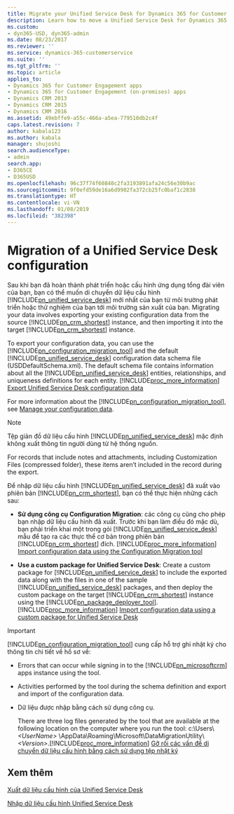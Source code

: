 ```yaml
---
title: Migrate your Unified Service Desk for Dynamics 365 for Customer Engagement apps configuration to another Dynamics 365 for Customer Engagement apps instance | MicrosoftDocs
description: Learn how to move a Unified Service Desk for Dynamics 365 for Customer Engagement apps configuration to another instance.
ms.custom:
- dyn365-USD, dyn365-admin
ms.date: 08/23/2017
ms.reviewer: ''
ms.service: dynamics-365-customerservice
ms.suite: ''
ms.tgt_pltfrm: ''
ms.topic: article
applies_to:
- Dynamics 365 for Customer Engagement apps
- Dynamics 365 for Customer Engagement (on-premises) apps
- Dynamics CRM 2013
- Dynamics CRM 2015
- Dynamics CRM 2016
ms.assetid: 49ebffe9-a55c-466a-a5ea-779510db2c4f
caps.latest.revision: 7
author: kabala123
ms.author: kabala
manager: shujoshi
search.audienceType:
- admin
search.app:
- D365CE
- D365USD
ms.openlocfilehash: 96c37f74f60840c2fa3193891afa24c56e30b9ac
ms.sourcegitcommit: 9f0efd59de16a6d9902fa372cb25fc0baf1c2838
ms.translationtype: HT
ms.contentlocale: vi-VN
ms.lasthandoff: 01/08/2019
ms.locfileid: "382398"
---
```

# <a name="migration-of-a-unified-service-desk-configuration"></a>Migration of a Unified Service Desk configuration 
Sau khi bạn đã hoàn thành phát triển hoặc cấu hình ứng dụng tổng đài viên của bạn, bạn có thể muốn di chuyển dữ liệu cấu hình [!INCLUDE[pn_unified_service_desk](../../includes/pn-unified-service-desk.md)] mới nhất của bạn từ môi trường phát triển hoặc thử nghiệm của bạn tới môi trường sản xuất của bạn. Migrating your data involves exporting your existing configuration data from the source [!INCLUDE[pn_crm_shortest](../../includes/pn-crm-shortest.md)] instance, and then importing it into the target [!INCLUDE[pn_crm_shortest](../../includes/pn-crm-shortest.md)] instance.  
  
 To export your configuration data, you can use the [!INCLUDE[pn_configuration_migration_tool](../../includes/pn-configuration-migration-tool.md)] and the default [!INCLUDE[pn_unified_service_desk](../../includes/pn-unified-service-desk.md)] configuration data schema file (USDDefaultSchema.xml). The default schema file contains information about all the [!INCLUDE[pn_unified_service_desk](../../includes/pn-unified-service-desk.md)] entities, relationships, and uniqueness definitions for each entity. [!INCLUDE[proc_more_information](../../includes/proc-more-information.md)] [Export Unified Service Desk configuration data](../../unified-service-desk/admin/export-unified-service-desk-configuration-data.md)  
  
 For more information about the [!INCLUDE[pn_configuration_migration_tool](../../includes/pn-configuration-migration-tool.md)], see [Manage your configuration data](/dynamics365/customer-engagement/admin/manage-configuration-data).  
  
> [!NOTE]
>  Tệp giản đồ dữ liệu cấu hình [!INCLUDE[pn_unified_service_desk](../../includes/pn-unified-service-desk.md)] mặc định không xuất thông tin người dùng từ hệ thống nguồn.  
> 
>  For records that include notes and attachments, including Customization Files (compressed folder), these items aren’t included in the record during the export.  
  
 Để nhập dữ liệu cấu hình [!INCLUDE[pn_unified_service_desk](../../includes/pn-unified-service-desk.md)] đã xuất vào phiên bản [!INCLUDE[pn_crm_shortest](../../includes/pn-crm-shortest.md)], bạn có thể thực hiện những cách sau:  
  
- **Sử dụng công cụ Configuration Migration**: các công cụ cũng cho phép bạn nhập dữ liệu cấu hình đã xuất. Trước khi bạn làm điều đó mặc dù, bạn phải triển khai một trong gói [!INCLUDE[pn_unified_service_desk](../../includes/pn-unified-service-desk.md)] mẫu để tạo ra các thực thể cơ bản trong phiên bản [!INCLUDE[pn_crm_shortest](../../includes/pn-crm-shortest.md)] đích. [!INCLUDE[proc_more_information](../../includes/proc-more-information.md)] [Import configuration data using the Configuration Migration tool](../../unified-service-desk/admin/import-unified-service-desk-configuration-data.md#ConfigMigration)  
  
- **Use a custom package for Unified Service Desk**: Create a custom package for [!INCLUDE[pn_unified_service_desk](../../includes/pn-unified-service-desk.md)] to include the exported data along with the files in one of the sample [!INCLUDE[pn_unified_service_desk](../../includes/pn-unified-service-desk.md)] packages, and then deploy the custom package on the target [!INCLUDE[pn_crm_shortest](../../includes/pn-crm-shortest.md)] instance using the [!INCLUDE[pn_package_deployer_tool](../../includes/pn-package-deployer-tool.md)]. [!INCLUDE[proc_more_information](../../includes/proc-more-information.md)] [Import configuration data using a custom package for Unified Service Desk](../../unified-service-desk/admin/import-unified-service-desk-configuration-data.md#CustomPackage)  
  
> [!IMPORTANT]
>  [!INCLUDE[pn_configuration_migration_tool](../../includes/pn-configuration-migration-tool.md)] cung cấp hỗ trợ ghi nhật ký cho thông tin chi tiết về hồ sơ về:  
> 
> - Errors that can occur while signing in to the [!INCLUDE[pn_microsoftcrm](../../includes/pn-microsoftcrm.md)] apps instance using the tool.  
> - Activities performed by the tool during the schema definition and export and import of the configuration data.  
> - Dữ liệu được nhập bằng cách sử dụng công cụ.  
> 
>   There are three log files generated by the tool that are available at the following location on the computer where you run the tool: c:\Users\\*\<UserName>* \AppData\Roaming\Microsoft\DataMigrationUtility\\*\<Version>*.[!INCLUDE[proc_more_information](../../includes/proc-more-information.md)] [Gỡ rối các vấn đề di chuyển dữ liệu cấu hình bằng cách sử dụng tệp nhật ký](/dynamics365/customer-engagement/admin/manage-configuration-data#Logfiles)  
  
  
## <a name="see-also"></a>Xem thêm  
 [Xuất dữ liệu cấu hình của Unified Service Desk](../../unified-service-desk/admin/export-unified-service-desk-configuration-data.md)  
  
 [Nhập dữ liệu cấu hình Unified Service Desk](../../unified-service-desk/admin/import-unified-service-desk-configuration-data.md)  
